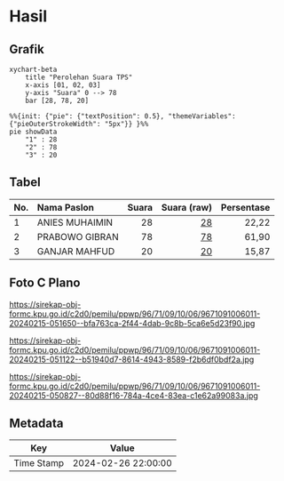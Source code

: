 # Hasil

## Grafik

```mermaid
xychart-beta
    title "Perolehan Suara TPS"
    x-axis [01, 02, 03]
    y-axis "Suara" 0 --> 78
    bar [28, 78, 20]
```

```mermaid
%%{init: {"pie": {"textPosition": 0.5}, "themeVariables": {"pieOuterStrokeWidth": "5px"}} }%%
pie showData
    "1" : 28
    "2" : 78
    "3" : 20
```

## Tabel

| No. | Nama Paslon    | Suara | Suara (raw) | Persentase |
|:--- |:-------------- | -----:| -----------:| ----------:|
| 1   | ANIES MUHAIMIN | 28    | [28][p-1]   | 22,22      |
| 2   | PRABOWO GIBRAN | 78    | [78][p-2]   | 61,90      |
| 3   | GANJAR MAHFUD  | 20    | [20][p-3]   | 15,87      |


[p-1]: https://github.com/gigit-pemilu/pemilu-2024-96-papua-barat-daya/blob/main/pilpres/hitung-suara/sub/96-papua-barat-daya/sub/71-kota-sorong/sub/09-malaimsimsa/sub/1006-klabulu/sub/011-tps/sub/paslon-1.txt
[p-2]: https://github.com/gigit-pemilu/pemilu-2024-96-papua-barat-daya/blob/main/pilpres/hitung-suara/sub/96-papua-barat-daya/sub/71-kota-sorong/sub/09-malaimsimsa/sub/1006-klabulu/sub/011-tps/sub/paslon-2.txt
[p-3]: https://github.com/gigit-pemilu/pemilu-2024-96-papua-barat-daya/blob/main/pilpres/hitung-suara/sub/96-papua-barat-daya/sub/71-kota-sorong/sub/09-malaimsimsa/sub/1006-klabulu/sub/011-tps/sub/paslon-3.txt

## Foto C Plano

https://sirekap-obj-formc.kpu.go.id/c2d0/pemilu/ppwp/96/71/09/10/06/9671091006011-20240215-051650--bfa763ca-2f44-4dab-9c8b-5ca6e5d23f90.jpg

https://sirekap-obj-formc.kpu.go.id/c2d0/pemilu/ppwp/96/71/09/10/06/9671091006011-20240215-051122--b51940d7-8614-4943-8589-f2b6df0bdf2a.jpg

https://sirekap-obj-formc.kpu.go.id/c2d0/pemilu/ppwp/96/71/09/10/06/9671091006011-20240215-050827--80d88f16-784a-4ce4-83ea-c1e62a99083a.jpg


## Metadata

| Key        | Value               |
| ---------- | ------------------- |
| Time Stamp | 2024-02-26 22:00:00 |



